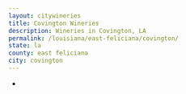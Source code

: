 ```yaml
---
layout: citywineries
title: Covington Wineries
description: Wineries in Covington, LA
permalink: /louisiana/east-feliciana/covington/
state: la
county: east feliciana
city: covington
---
```

-
